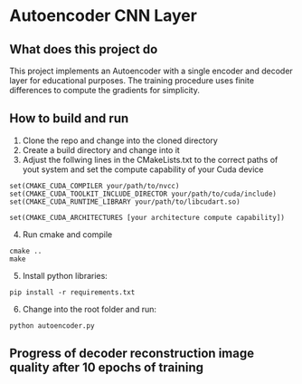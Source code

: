 # Autoencoder CNN Layer
## What does this project do
This project implements an Autoencoder with a single encoder and decoder layer for educational purposes. The training procedure uses finite differences to compute the gradients for simplicity.

## How to build and run
1. Clone the repo and change into the cloned directory
2. Create a build directory and change into it
3. Adjust the follwing lines in the CMakeLists.txt to the correct paths of yout system and set the compute capability of your Cuda device
```
set(CMAKE_CUDA_COMPILER your/path/to/nvcc)
set(CMAKE_CUDA_TOOLKIT_INCLUDE_DIRECTOR your/path/to/cuda/include)
set(CMAKE_CUDA_RUNTIME_LIBRARY your/path/to/libcudart.so)

set(CMAKE_CUDA_ARCHITECTURES [your architecture compute capability])
```
4. Run cmake and compile
```
cmake ..
make
```

5. Install python libraries:
```
pip install -r requirements.txt
```

6. Change into the root folder and run:
```
python autoencoder.py
```

## Progress of decoder reconstruction image quality after 10 epochs of training
